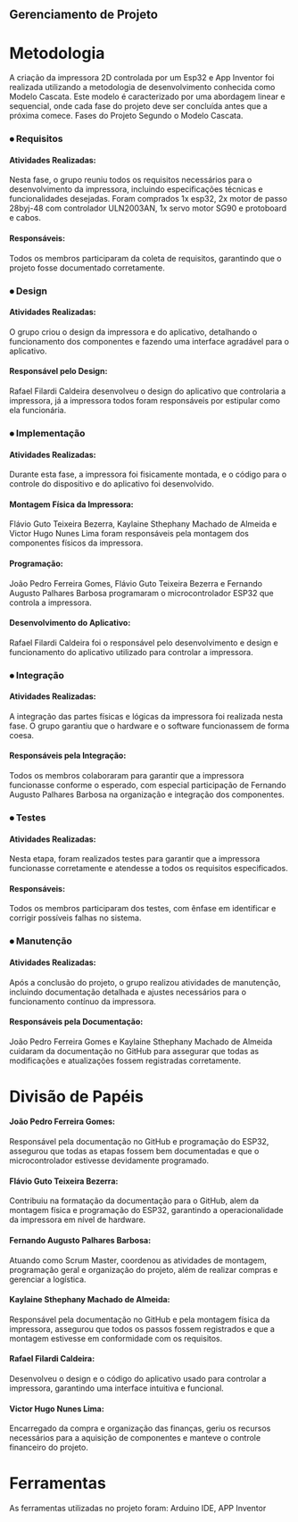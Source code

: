 ## Gerenciamento de Projeto


# Metodologia

 A criação da impressora 2D controlada por um Esp32 e App Inventor foi realizada utilizando a metodologia de desenvolvimento conhecida como Modelo Cascata. Este modelo é caracterizado por uma abordagem linear e sequencial, onde cada fase do projeto deve ser concluída antes que a próxima comece. 
Fases do Projeto Segundo o Modelo Cascata.

 
### ⦁ Requisitos

#### Atividades Realizadas:
 Nesta fase, o grupo reuniu todos os requisitos necessários para o desenvolvimento da  impressora, incluindo especificações técnicas e funcionalidades desejadas. Foram comprados 1x esp32, 2x motor de passo 28byj-48 com controlador ULN2003AN, 1x servo motor SG90 e protoboard e cabos.
#### Responsáveis: 
 Todos os membros participaram da coleta de requisitos, garantindo que o projeto fosse documentado corretamente.

### ⦁ Design
 
#### Atividades Realizadas: 
O grupo criou o design da impressora e do aplicativo, detalhando o funcionamento dos componentes e fazendo uma interface agradável para o aplicativo.
#### Responsável pelo Design: 
Rafael Filardi Caldeira desenvolveu o design do aplicativo que controlaria a impressora, já a impressora todos foram responsáveis por estipular como ela funcionária.

### ⦁	Implementação
 
#### Atividades Realizadas: 
Durante esta fase, a impressora foi fisicamente montada, e o código para o controle do dispositivo e do aplicativo foi desenvolvido.
#### Montagem Física da Impressora: 
Flávio Guto Teixeira Bezerra, Kaylaine Sthephany Machado de Almeida e Victor Hugo Nunes Lima foram responsáveis pela montagem dos componentes físicos da impressora.
#### Programação: 
João Pedro Ferreira Gomes, Flávio Guto Teixeira Bezerra e Fernando Augusto Palhares Barbosa programaram o microcontrolador ESP32 que controla a impressora.
#### Desenvolvimento do Aplicativo: 
Rafael Filardi Caldeira foi o responsável pelo desenvolvimento e design e funcionamento do aplicativo utilizado para controlar a impressora.

### ⦁	Integração
 
#### Atividades Realizadas: 
A integração das partes físicas e lógicas da impressora foi realizada nesta fase. O grupo garantiu que o hardware e o software funcionassem de forma coesa.
#### Responsáveis pela Integração: 
Todos os membros colaboraram para garantir que a impressora funcionasse conforme o esperado, com especial participação de Fernando Augusto Palhares Barbosa na organização e integração dos componentes.

### ⦁	Testes
  
#### Atividades Realizadas: 
Nesta etapa, foram realizados testes para garantir que a impressora funcionasse corretamente e atendesse a todos os requisitos especificados.
#### Responsáveis: 
Todos os membros participaram dos testes, com ênfase em identificar e corrigir possíveis falhas no sistema.

### ⦁	Manutenção
  
#### Atividades Realizadas: 
Após a conclusão do projeto, o grupo realizou atividades de manutenção, incluindo documentação detalhada e ajustes necessários para o funcionamento contínuo da impressora.
#### Responsáveis pela Documentação: 
João Pedro Ferreira Gomes e Kaylaine Sthephany Machado de Almeida cuidaram da documentação no GitHub para assegurar que todas as modificações e atualizações fossem registradas corretamente.


# Divisão de Papéis

#### João Pedro Ferreira Gomes: 
Responsável pela documentação no GitHub e programação do ESP32, assegurou que todas as etapas fossem bem documentadas e que o microcontrolador estivesse devidamente programado.

#### Flávio Guto Teixeira Bezerra: 
Contribuiu na formatação da documentação para o GitHub, alem da montagem física e programação do ESP32, garantindo a operacionalidade da impressora em nível de hardware.

#### Fernando Augusto Palhares Barbosa: 
Atuando como Scrum Master, coordenou as atividades de montagem, programação geral e organização do projeto, além de realizar compras e gerenciar a logística.

#### Kaylaine Sthephany Machado de Almeida: 
Responsável pela documentação no GitHub e pela montagem física da impressora, assegurou que todos os passos fossem registrados e que a montagem estivesse em conformidade com os requisitos.

#### Rafael Filardi Caldeira: 
Desenvolveu o design e o código do aplicativo usado para controlar a impressora, garantindo uma interface intuitiva e funcional.

#### Victor Hugo Nunes Lima: 
Encarregado da compra e organização das finanças, geriu os recursos necessários para a aquisição de componentes e manteve o controle financeiro do projeto. 


# Ferramentas

As ferramentas utilizadas no projeto foram: Arduino IDE, APP Inventor

